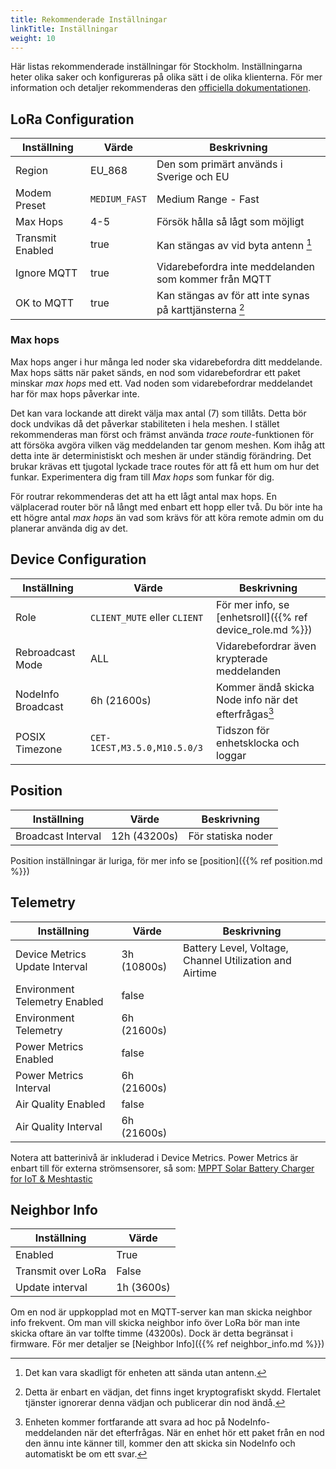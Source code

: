 ```yaml
---
title: Rekommenderade Inställningar
linkTitle: Inställningar
weight: 10
---
```

Här listas rekommenderade inställningar för Stockholm. Inställningarna heter olika saker och konfigureras på olika sätt i de olika klienterna. För mer information och detaljer rekommenderas den [officiella dokumentationen](https://meshtastic.org/docs/configuration/).

## LoRa Configuration

| Inställning      | Värde         | Beskrivning |
|------------------|---------------|-------------|
| Region           | EU_868        | Den som primärt används i Sverige och EU |
| Modem Preset     | `MEDIUM_FAST` | Medium Range - Fast            |
| Max Hops         | 4-5           | Försök hålla så lågt som möjligt |
| Transmit Enabled | true          | Kan stängas av vid byta antenn [^1] |
| Ignore MQTT      | true          | Vidarebefordra inte meddelanden som kommer från MQTT |
| OK to MQTT       | true          | Kan stängas av för att inte synas på karttjänsterna [^2] |

[^1]: Det kan vara skadligt för enheten att sända utan antenn.
[^2]: Detta är enbart en vädjan, det finns inget kryptografiskt skydd. Flertalet tjänster ignorerar denna vädjan och publicerar din nod ändå. 

### Max hops
Max hops anger i hur många led noder ska vidarebefordra ditt meddelande. Max hops sätts när paket sänds, en nod som vidarebefordrar ett paket minskar _max hops_ med ett. Vad noden som vidarebefordrar meddelandet har för max hops påverkar inte.

Det kan vara lockande att direkt välja max antal (7) som tillåts. Detta bör dock undvikas då det påverkar stabiliteten i hela meshen. I stället rekommenderas man först och främst använda _trace route_-funktionen för att försöka avgöra vilken väg meddelanden tar genom meshen. Kom ihåg att detta inte är deterministiskt och meshen är under ständig förändring. Det brukar krävas ett tjugotal lyckade trace routes för att få ett hum om hur det funkar. Experimentera dig fram till _Max hops_ som funkar för dig.

För routrar rekommenderas det att ha ett lågt antal max hops. En välplacerad router bör nå långt med enbart ett hopp eller två. Du bör inte ha ett högre antal _max hops_ än vad som krävs för att köra remote admin om du planerar använda dig av det. 


## Device Configuration

| Inställning         | Värde                          | Beskrivning |
|---------------------|--------------------------------|-------------|
| Role                | `CLIENT_MUTE` eller `CLIENT`   | För mer info, se [enhetsroll]({{% ref device_role.md %}}) |
| Rebroadcast Mode    | ALL                            | Vidarebefordrar även krypterade meddelanden               |
| NodeInfo Broadcast  | 6h (21600s)                    | Kommer ändå skicka Node info när det efterfrågas[^3]      |
| POSIX Timezone      | `CET-1CEST,M3.5.0,M10.5.0/3`   | Tidszon för enhetsklocka och loggar                       |

[^3]: Enheten kommer fortfarande att svara ad hoc på NodeInfo-meddelanden när det efterfrågas.
När en enhet hör ett paket från en nod den ännu inte känner till, kommer den att skicka sin NodeInfo och automatiskt be om ett svar.

## Position
| Inställning         | Värde          | Beskrivning        |
|---------------------|----------------|--------------------|
| Broadcast Interval  | 12h (43200s)   | För statiska noder |

Position inställningar är luriga, för mer info se [position]({{% ref position.md %}})


## Telemetry
| Inställning                    | Värde         | Beskrivning        |
|--------------------------------|---------------|--------------------|
| Device Metrics Update Interval | 3h (10800s)   | Battery Level, Voltage, Channel Utilization and Airtime |
| Environment Telemetry Enabled  | false         |
| Environment Telemetry          | 6h (21600s)   |
| Power Metrics Enabled          | false         |
| Power Metrics Interval         | 6h (21600s)   |
| Air Quality Enabled            | false         |
| Air Quality Interval           | 6h (21600s)   |


Notera att batterinivå är inkluderad i Device Metrics. Power Metrics är enbart till för externa strömsensorer, så som: [MPPT Solar Battery Charger for IoT & Meshtastic](https://www.etsy.com/listing/1609406536/mppt-solar-battery-charger-for-iot)




## Neighbor Info
| Inställning         | Värde        |
|---------------------|--------------|
| Enabled             | True         |
| Transmit over LoRa  | False        |
| Update interval     | 1h (3600s)   |

Om en nod är uppkopplad mot en MQTT-server kan man skicka neighbor info frekvent.
Om man vill skicka neighbor info över LoRa bör man inte skicka oftare än var tolfte timme (43200s). Dock är detta begränsat i firmware. För mer detaljer se [Neighbor Info]({{% ref neighbor_info.md %}})
